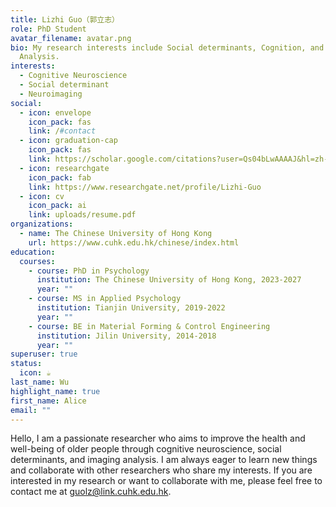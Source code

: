 ```yaml
---
title: Lizhi Guo（郭立志）
role: PhD Student
avatar_filename: avatar.png
bio: My research interests include Social determinants, Cognition, and Imaging
  Analysis.
interests:
  - Cognitive Neuroscience
  - Social determinant
  - Neuroimaging
social:
  - icon: envelope
    icon_pack: fas
    link: /#contact
  - icon: graduation-cap
    icon_pack: fas
    link: https://scholar.google.com/citations?user=Qs04bLwAAAAJ&hl=zh-CN
  - icon: researchgate
    icon_pack: fab
    link: https://www.researchgate.net/profile/Lizhi-Guo
  - icon: cv
    icon_pack: ai
    link: uploads/resume.pdf
organizations:
  - name: The Chinese University of Hong Kong
    url: https://www.cuhk.edu.hk/chinese/index.html
education:
  courses:
    - course: PhD in Psychology
      institution: The Chinese University of Hong Kong, 2023-2027
      year: ""
    - course: MS in Applied Psychology
      institution: Tianjin University, 2019-2022
      year: ""
    - course: BE in Material Forming & Control Engineering
      institution: Jilin University, 2014-2018
      year: ""
superuser: true
status:
  icon: ☕️
last_name: Wu
highlight_name: true
first_name: Alice
email: ""
---
```

Hello, I am a passionate researcher who aims to improve the health and well-being of older people through cognitive neuroscience, social determinants, and imaging analysis. I am always eager to learn new things and collaborate with other researchers who share my interests. If you are interested in my research or want to collaborate with me, please feel free to contact me at [guolz@link.cuhk.edu.hk](mailto:guolz@link.cuhk.edu.hk).